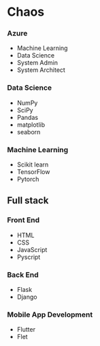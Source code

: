 # Chaos
### Azure
- Machine Learning
- Data Science
- System Admin
- System Architect

### Data Science
- NumPy
- SciPy
- Pandas
- matplotlib 
- seaborn

### Machine Learning
- Scikit learn
- TensorFlow
- Pytorch

## Full stack
### Front End
 - HTML
 - CSS
 - JavaScript
 - Pyscript

### Back End
- Flask 
- Django

### Mobile App Development
 - Flutter
 - Flet 



